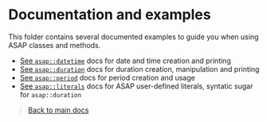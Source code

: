 # Documentation and examples

This folder contains several documented examples to guide you when using ASAP classes and methods.

- [See `asap::datetime`](datetime/) docs for date and time creation and printing
- [See `asap::duration`](duration/) docs for duration creation, manipulation and printing
- [See `asap::period`](period/) docs for period creation and usage
- [See `asap::literals`](literals/) docs for ASAP user-defined literals, syntatic sugar for `asap::duration`

> [Back to main docs](../../../)
